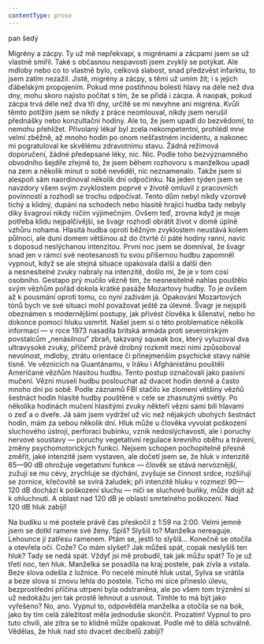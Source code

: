 ```yaml
---
contentType: prose
---
```


<section>

pan šedý

Migrény a zácpy. Ty už mě nepřekvapí, s migrénami a zácpami jsem se už vlastně smířil. Také s občasnou nespavostí jsem zvyklý se potýkat. Ale mdloby nebo co to vlastně bylo, celková slabost, snad předzvěst infarktu, to jsem zatím nezažil. Jistě, migrény a zácpy, s těmi už umím žít; i s jejich ďábelským propojením. Pokud mne postihnou bolesti hlavy na déle než dva dny, mohu skoro najisto počítat s tím, že se přidá i zácpa. A naopak, pokud zácpa trvá déle než dva tři dny, určitě se mi nevyhne ani migréna. Kvůli těmto potížím jsem se nikdy z práce neomlouval, nikdy jsem nerušil přednášky nebo konzultační hodiny. Ale to, že jsem upadl do bezvědomí, to nemohu přehlížet. Přivolaný lékař byl zcela nekompetentní, prohlédl mne velmi zběžně, až mnoho hodin po onom nešťastném incidentu, a nakonec mi pogratuloval ke skvělému zdravotnímu stavu. Žádná režimová doporučení, žádné předepsané léky, nic. Nic. Podle toho bezvýznamného obvodního šejdíře zřejmě to, že jsem během rozhovoru s manželkou upadl na zem a několik minut o sobě nevěděl, nic neznamenalo. Takže jsem si alespoň sám naordinoval několik dní odpočinku. Na jeden týden jsem se navzdory všem svým zvyklostem poprvé v životě omluvil z pracovních povinností a rozhodl se trochu odpočívat. Tento dům nebyl nikdy vzorově tichý a klidný, dupání na schodech nebo hlasitě hrající hudba tady nebyly díky švagrovi nikdy ničím výjimečným. Ovšem teď, zrovna když je moje potřeba klidu nejpalčivější, se švagr rozhodl obrátit život v domě úplně vzhůru nohama. Hlasitá hudba oproti běžným zvyklostem neustává kolem půlnoci, ale duní domem většinou až do čtvrté či páté hodiny ranní, navíc s doposud neslýchanou intenzitou. První noc jsem se domníval, že švagr snad jen v rámci své neotesanosti tu svou příšernou hudbu zapomněl vypnout, když se ale stejná situace opakovala další a další den a nesnesitelné zvuky nabraly na intenzitě, došlo mi, že je v tom cosi osobního. Gestapo prý mučilo vězně tím, že nesnesitelně nahlas pouštělo svým vězňům pořád dokola krátké pasáže Mozartovy hudby. To je ovšem až k pousmání oproti tomu, co nyní zažívám já. Opakování Mozartových tónů bych ve své situaci mohl považovat ještě za úlevné. Švagr je nejspíš obeznámen s modernějšími postupy, jak přivést člověka k šílenství, nebo ho dokonce pomocí hluku usmrtit. Našel jsem si o této problematice několik informací — v roce 1973 nasadila britská armáda proti severoirským povstalcům „nenásilnou“ zbraň, takzvaný squeak box, který vyluzoval dva ultravysoké zvuky, přičemž právě drobný rozkmit mezi nimi způsoboval nevolnost, mdloby, ztrátu orientace či přinejmenším psychické stavy náhlé tísně. Ve věznicích na Guantánamu, v Iráku i Afghánistánu pouštěli Američané vězňům hlasitou hudbu. Tento postup označovali jako pasivní mučení. Vězni museli hudbu poslouchat až dvacet hodin denně a často mnoho dní po sobě. Podle záznamů FBI stačilo ke zlomení většiny vězňů šestnáct hodin hlasité hudby pouštěné v cele se zhasnutými světly. Po několika hodinách mučení hlasitými zvuky někteří vězni sami bili hlavami o zeď a o dveře. Já sám jsem vydržel už víc než nějakých ubohých šestnáct hodin, mám za sebou několik dní. Hluk může u člověka vyvolat poškození sluchového ústrojí, perforaci bubínku, vznik nedoslýchavosti, ale i poruchy nervové soustavy — poruchy vegetativní regulace krevního oběhu a trávení, změny psychomotorických funkcí. Nejsem schopen pochopitelně přesně změřit, jaké intenzitě jsem vystaven, ale dočetl jsem se, že hluk v intenzitě 65—90 dB ohrožuje vegetativní funkce — člověk se stává nervóznější, zužují se mu cévy, zrychluje se dýchání, zvyšuje se činnost srdce, rozšiřují se zornice, křečovitě se svírá žaludek; při intenzitě hluku v rozmezí 90—120 dB dochází k poškození sluchu — ničí se sluchové buňky, může dojít až k ohluchnutí. A oblast nad 120 dB je oblastí smrtelného poškození. Nad 120 dB hluk zabíjí!

Na budíku u mé postele právě čas přeskočil z 1:59 na 2:00. Velmi jemně jsem se dotkl ramene své ženy. Spíš? Slyšíš to? Manželka nereaguje. Lehounce jí zatřesu ramenem. Ptám se, jestli to slyšíš… Konečně se otočila a otevřela oči. Cože? Co mám slyšet? Jak můžeš spát, copak neslyšíš ten hluk? Tady se nedá spát. Vždyť jsi mě probudil, tak jak můžu spát? To je už třetí noc, ten hluk. Manželka se posadila na kraj postele, pak zívla a vstala. Beze slova odešla z ložnice. Po necelé minutě hluk ustal, Sylva se vrátila a beze slova si znovu lehla do postele. Ticho mi sice přineslo úlevu, bezprostřední příčina utrpení byla odstraněna, ale po všem tom trýznění si už nedokážu jen tak prostě lehnout a usnout. Tímhle to má být jako vyřešeno? No, ano. Vypnul to, odpověděla manželka a otočila se na bok, jako by tím celá záležitost měla jednoduše skončit. Prozatím! Vypnul to pro tuto chvíli, ale zítra se to klidně může opakovat. Podle mě to dělá schválně. Vědělas, že hluk nad sto dvacet decibelů zabíjí?

</section>
